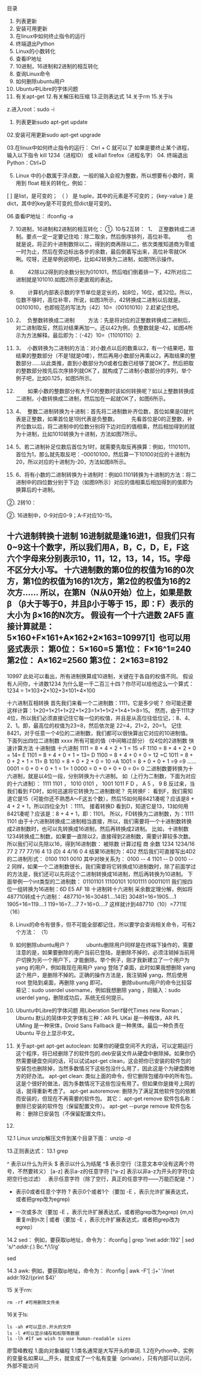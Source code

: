 目录
01. 列表更新
02. 安装可用更新
03. 在linux中如何终止指令的运行
04. 终端退出Python
05. Linux的小数转化
06. 查看IP地址
07. 10进制，16进制和2进制的相互转化
08. 查询Linux命令
09. 如何删除ubuntu用户
10. Ubuntu中Libre的字体问题
11. 有关apt-get
12.有关解压和压缩
13.正则表达式
14.关于rm
15.关于ls


z.进入root：sudo -i
01. 列表更新sudo apt-get update

02.安装可用更新sudo apt-get upgrade

03.在linux中如何终止指令的运行：
Ctrl + C 就可以了
如果是要终止某个进程，输入以下指令
kill 1234（进程ID）
或
killall firefox（进程名字）
04. 终端退出Python：Ctrl+D

05. Linux 中的小数属于浮点数，一般的输入会视为整数，所以想要有小数时，需用到 float 相关的转化，例如：













[ ] 是list，是可变的；
（  ） 是 tuple，其中的元素是不可变的；
{key-value } 是dict，其中的key是不可变的,但dict是可变的。

06.查看IP地址：
ifconfig -a

07. 10进制，16进制和2进制的相互转化：
①. 10与2互转：
 1、  正整数转成二进制。要点一定一定要记住哈：除二取余，然后倒序排列，高位补零。
        也就是说，将正的十进制数除以二，得到的商再除以二，依次类推知道商为零或一时为止，然后在旁边标出各步的余数，最后倒着写出来，高位补零就OK咧。哎呀，还是举例说明吧，比如42转换为二进制，如图1所示操作。

1.         42除以2得到的余数分别为010101，然后咱们倒着排一下，42所对应二进制就是101010.如图2所示更直观的表达。

2.         计算机内部表示数的字节单位是定长的，如8位，16位，或32位。所以，位数不够时，高位补零，所说，如图3所示，42转换成二进制以后就是。00101010，也即规范的写法为（42）10=（00101010）2.赶紧记住吧。

3. 2、  负整数转换成二进制
        方法：先是将对应的正整数转换成二进制后，对二进制取反，然后对结果再加一。还以42为例，负整数就是-42，如图4所示为方法解释。最后即为：（-42）10=（11010110）2.

4. 3、  小数转换为二进制的方法：对小数点以后的数乘以2，有一个结果吧，取结果的整数部分（不是1就是0喽），然后再用小数部分再乘以2，再取结果的整数部分……以此类推，直到小数部分为0或者位数已经够了就OK了。然后把取的整数部分按先后次序排列就OK了，就构成了二进制小数部分的序列，举个例子吧，比如0.125，如图5所示。

5.         如果小数的整数部分有大于0的整数时该如何转换呢？如以上整数转换成二进制，小数转换成二进制，然后加在一起就OK了，如图6所示。

6. 4、  整数二进制转换为十进制：首先将二进制数补齐位数，首位如果是0就代表是正整数，如果首位是1则代表是负整数。
        先看首位是0的正整数，补齐位数以后，将二进制中的位数分别将下边对应的值相乘，然后相加得到的就为十进制，比如1010转换为十进制，方法如图7所示。

7. 5、若二进制补足位数后首位为1时，就需要先取反再换算：例如，11101011，首位为1，那么就先取反吧：-00010100，然后算一下10100对应的十进制为20，所以对应的十进制为-20，方法如图8所示。

08. 6、将有小数的二进制转换为十进制时：例如0.1101转换为十进制的方法：将二进制中的四位数分别于下边（如图9所示）对应的值相乘后相加得到的值即为换算后的十进制。



②. 2转10：

②. 16进制中，0-9对应0-9；A-F对应10-15。

十六进制转换十进制
16进制就是逢16进1，但我们只有0~9这十个数字，所以我们用A，B，C，D，E，F这六个字母来分别表示10，11，12，13，14，15。字母不区分大小写。
十六进制数的第0位的权值为16的0次方，第1位的权值为16的1次方，第2位的权值为16的2次方……
所以，在第N（N从0开始）位上，如果是数β （β大于等于0，并且β小于等于 15，即：F）表示的大小为 β×16的N次方。
假设有一个十六进数 2AF5
直接计算就是：
5×160+F×161+A×162+2×163=10997[1] 
也可以用竖式表示：
第0位： 5×160=5
第1位： F×16^1=240
第2位： A×162=2560
第3位： 2×163=8192
-------------------------------
10997
此处可以看出，所有进制换算成10进制，关键在于各自的权值不同。
假设有人问你，十进数1234 为什么是一千二百三十四？你尽可以给他这么一个算式：
1234 = 1×103+2×102+3×101+4×100

    
十六进制互相转换
首先我们来看一个二进制数：1111，它是多少呢？
你可能还要这样计算：1×20+1×21+1×22+1×23=1×1+1×2+1×4+1×8=15。
然而，由于1111才4位，所以我们必须直接记住它每一位的权值，并且是从高位往低位记，：8、4、2、1。即，最高位的权值为23=8，然后依次是 22=4，21=2，20=1。
记住8421，对于任意一个4位的二进制数，我们都可以很快算出它对应的10进制值。
下面列出四位二进制数 xxxx 所有可能的值（中间略过部分）
仅4位的2进制数 快速计算方法 十进制值 十六进制
1111 = 8 + 4 + 2 + 1 = 15 =F
1110 = 8 + 4 + 2 + 0 = 14= E
1101 = 8 + 4 + 0 + 1 = 13= D
1100 = 8 + 4 + 0 + 0 = 12 =C
1011 = 8 + 0 + 2 + 1 = 11= B
1010 = 8 + 0 + 2 + 0 = 10 =A
1001 = 8 + 0 + 0 + 1 =9 =9
……
0001 = 0 + 0 + 0 + 1 = 1= 1
0000 = 0 + 0 + 0 + 0 = 0= 0
二进制数要转换为十六进制，就是以4位一段，分别转换为十六进制。
如（上行为二制数，下面为对应的十六进制）：
1111 1101 ， 1010 0101 ， 1001 1011
F D ， A 5 ， 9 B
反过来，当我们看到 FD时，如何迅速将它转换为二进制数呢？
先转换F：
看到F，我们需知道它是15（可能你还不熟悉A～F这五个数），然后15如何用8421凑呢？应该是8 + 4 + 2 + 1，所以四位全为1 ：1111。
接着转换D
看到D，知道它是13，13如何用8421凑呢？应该是：8 + 4 + 1，即：1101。
所以，FD转换为二进制数，为：1111 1101
由于十六进制转换成二进制相当直接，所以，我们需要将一个十进制数转换成2进制数时，也可以先转换成16进制，然后再转换成2进制。
比如，十进制数 1234转换成二制数，如果要一直除以2，直接得到2进制数，需要计算较多次数。所以我们可以先除以16，得到16进制数：
被除数 计算过程 商 余数
1234 1234/16 77 2
77 77/16 4 13 (D)
4 4/16 0 4
结果16进制为：4D2
然后我们可直接写出4D2的二进制形式：
0100
1101
0010
其中对映关系为：
0100 -- 4
1101 -- D
0010 -- 2
同样，如果一个二进制数很长，我们需要将它转换成10进制数时，除了前面学过的方法是，我们还可以先将这个二进制转换成16进制，然后再转换为10进制。
下面举例一个int类型的二进制数：
01101101
11100101
10101111
00011011
我们按四位一组转换为16进制：6D E5 AF 1B
十进制转十六进制
采余数定理分解，例如将487710转成十六进制：
487710÷16=30481....14(E)
30481÷16=1905....1
1905÷16=119....1
119÷16=7....7
7÷16=0....7
这样就计到487710（10）=7711E（16）

08. Linux的命令有很多，但不可能全部都记住，所以要学会查询相关命令，可有2个方法：
（1）

09. 如何删除ubuntu用户？
          ubuntu删除用户同样是在终端下操作的，需要注意的是，如果要删除的用户当前已登陆，是删除不掉的，必须注销掉当前用户切换为另一个用户下，才能删除。举个例子，刚才我新建立了一个用户为 yang 的用户，例如我现在用用户 yang 登陆了桌面，此时如果我想删除 yang 这个用户，是删除不掉的。正确的操作方法是，我注销掉 yang，然后使用 root 登陆到桌面，再删除 yang 即可。
          删除ubuntu用户的命令比较容易记：sudo userdel username，例如我想删除 yang ，则输入：sudo userdel yang，删除成功后，系统无任何提示。

10. Ubuntu中Libre的字体问题
用Liberation Serif替代Times new Roman；Ubuntu 默认的简体中文字体有三种：AR PL UKai 是一种楷体，AR PL UMing 是一种宋体，Droid Sans Fallback 是一种黑体。最后一种负责在 Ubuntu 平台上显示中文。

11. 关于apt-get
apt-get autoclean:
    如果你的硬盘空间不大的话，可以定期运行这个程序，将已经删除了的软件包的.deb安装文件从硬盘中删除掉。如果你仍然需要硬盘空间的话，可以试试apt-get clean，这会把你已安装的软件包的安装包也删除掉，当然多数情况下这些包没什么用了，因此这是个为硬盘腾地方的好办法。
apt-get clean:
    类似上面的命令，但它删除包缓存中的所有包。这是个很好的做法，因为多数情况下这些包没有用了。但如果你是拨号上网的话，就得重新考虑了。
apt-get autoremove:
    删除为了满足其他软件包的依赖而安装的，但现在不再需要的软件包。
其它：
apt-get remove 软件包名称：
    删除已安装的软件包（保留配置文件）。
apt-get --purge remove 软件包名称：
     删除已安装包（不保留配置文件)。

12.
12.1 Linux unzip解压文件到某个目录下面：
unzip <your zip file> -d <your targeted directory>

13.正则表达式：
13.1 grep

^ 表示以什么为开头
$ 表示以什么为结尾
^$ 表示空行（注意文本中没有这两个符号，不然要转义）
[a-z] 表示a-z的任意字符
[^a-z] 表示以非a-z为开头的字符(会把空行也过滤）
. 表示任意字符（除了空行，真正的任意字符——万能匹配是 .* ）
* 表示0或者任意个字符
? 表示0个或者1个（要加 -E ，表示允许扩展表达式，或者把grep改为egrep)
+ 一次或多次（要加 -E ，表示允许扩展表达式，或者把grep改为egrep)
\{m,n\} 重复m到n次
| 或者（要加 -E ，表示允许扩展表达式，或者把grep改为egrep）

14.2 sed：
例如，要获取ip地址，命令为：
ifconfig | grep 'inet addr:192' | sed 's/^.*addr:\(.*\) Bc.*/\1/g' 

sed

14.3 awk:
例如，要获取ip地址，命令为：
ifconfig | awk -F'[ :]+' '/inet addr:192/{print $4}'

15 关于rm:

    rm -rf #可用删除文件夹

16关于ls:

    ls -ah #可以显示.开头的文件
    ls -l #可以显示储存和权限等数据
    ls -lh #If we wish to use human-readable sizes



廖雪峰教程
1.面向对象编程
1.1类名通常是大写开头的单词.
1.2在Python中，实例的变量名如果以__开头，就变成了一个私有变量（private），只有内部可以访问，外部不能访问
